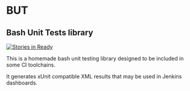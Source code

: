 # BUT
## Bash Unit Tests library

[![Stories in Ready](https://badge.waffle.io/TriYop/BUT.svg?label=ready&title=Ready)](http://waffle.io/TriYop/BUT)

This is a homemade bash unit testing library designed to be 
included in some CI toolchains.

It generates xUnit compatible XML results that may be used in Jenkins dashboards.

